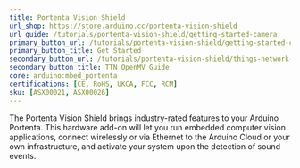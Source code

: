 ```yaml
---
title: Portenta Vision Shield
url_shop: https://store.arduino.cc/portenta-vision-shield
url_guide: /tutorials/portenta-vision-shield/getting-started-camera
primary_button_url: /tutorials/portenta-vision-shield/getting-started-camera
primary_button_title: Get Started
secondary_button_url: /tutorials/portenta-vision-shield/things-network-openmv
secondary_button_title: TTN OpenMV Guide
core: arduino:mbed_portenta
certifications: [CE, RoHS, UKCA, FCC, RCM]
sku: [ASX00021, ASX00026]
---
```


The Portenta Vision Shield brings industry-rated features to your Arduino Portenta. This hardware add-on will let you run embedded computer vision applications, connect wirelessly or via Ethernet to the Arduino Cloud or your own infrastructure, and activate your system upon the detection of sound events.